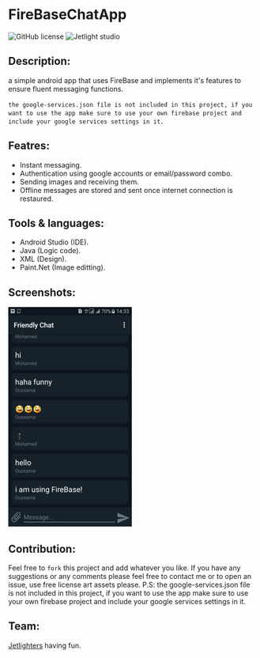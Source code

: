 # FireBaseChatApp

![GitHub license](https://img.shields.io/github/license/oussamabonnor1/SimpleCalculator-WPF.svg)
![Jetlight studio](https://img.shields.io/badge/Made%20by-Jetlight%20studio-blue.svg?color=082544)

## Description:
a simple android app that uses FireBase and implements it's features to ensure fluent messaging functions.

`the google-services.json file is not included in this project, if you want to use the app make sure to use your own firebase project and include your google services settings in it.`

## Featres:
* Instant messaging.
* Authentication using google accounts or email/password combo.
* Sending images and receiving them.
* Offline messages are stored and sent once internet connection is restaured.

## Tools & languages: 
* Android Studio (IDE).
* Java (Logic code).
* XML (Design).
* Paint.Net (Image editting).

## Screenshots: 
<img src="Screenshots/mainActivity.jpg" width = "250" />

## Contribution:
Feel free to `fork` this project and add whatever you like. If you have any suggestions or any comments please feel free to contact me or to open an issue, use free license art assets please.
P.S: the google-services.json file is not included in this project, if you want to use the app make sure to use your own firebase project and include your google services settings in it. 

## Team:
[Jetlighters](https://github.com/JetLightStudio) having fun.
